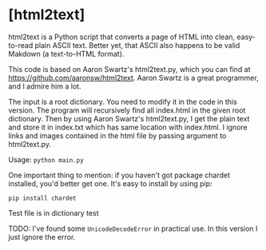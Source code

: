 # [html2text]

html2text is a Python script that converts a page of HTML into clean, easy-to-read plain ASCII text. Better yet, that ASCII also happens to be valid Makdown (a text-to-HTML format).

This code is based on Aaron Swartz's html2text.py, which you can find at https://github.com/aaronsw/html2text. Aaron Swartz is a great programmer, and I admire him a lot.

The input is a root dictionary. You need to modify it in the code in this version. The program will recursively find all index.html in the given root dictionary. Then by using Aaron Swartz's html2text.py, I get the plain text and store it in index.txt which has same location with index.html. I ignore links and images contained in the html file by passing argument to html2text.py.

Usage:  `python main.py`


One important thing to mention: if you haven't got package chardet installed, you'd better get one. It's easy to install by using pip:

    pip install chardet

Test file is in dictionary test

TODO:
I've found some `UnicodeDecodeError` in practical use. In this version I just ignore the error.
